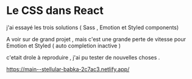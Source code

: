 # Le CSS dans React

j'ai essayé les trois solutions ( Sass , Emotion et Styled components)

A voir sur de grand projet , mais c'est une grande perte de vitesse pour Emotion et Styled ( auto completion inactive )

c'etait drole à reproduire , j'ai pu tester de nouvelles choses .


https://main--stellular-babka-2c7ac3.netlify.app/

